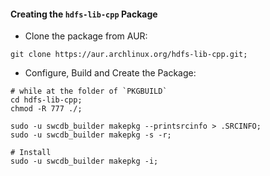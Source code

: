 

#### Creating the `hdfs-lib-cpp` Package

* Clone the package from AUR:
```
git clone https://aur.archlinux.org/hdfs-lib-cpp.git;
```


* Configure, Build and Create the Package:
```
# while at the folder of `PKGBUILD`
cd hdfs-lib-cpp;
chmod -R 777 ./;

sudo -u swcdb_builder makepkg --printsrcinfo > .SRCINFO;
sudo -u swcdb_builder makepkg -s -r;

# Install
sudo -u swcdb_builder makepkg -i;
```